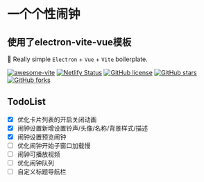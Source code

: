 <!--
 * @Author: zequan.wu
 * @Date: 2024-04-04 15:30:51
 * @LastEditors: zequan.wu
 * @LastEditTime: 2024-04-06 20:39:16
 * @FilePath: \alarm-clock\README.md
 * @Description: 
 * 
-->
# 一个个性闹钟

## 使用了electron-vite-vue模板

🥳 Really simple `Electron` + `Vue` + `Vite` boilerplate.

[![awesome-vite](https://awesome.re/mentioned-badge.svg)](https://github.com/vitejs/awesome-vite)
[![Netlify Status](https://api.netlify.com/api/v1/badges/ae3863e3-1aec-4eb1-8f9f-1890af56929d/deploy-status)](https://app.netlify.com/sites/electron-vite/deploys)
[![GitHub license](https://img.shields.io/github/license/caoxiemeihao/electron-vite-vue)](https://github.com/electron-vite/electron-vite-vue/blob/main/LICENSE)
[![GitHub stars](https://img.shields.io/github/stars/caoxiemeihao/electron-vite-vue?color=fa6470)](https://github.com/electron-vite/electron-vite-vue)
[![GitHub forks](https://img.shields.io/github/forks/caoxiemeihao/electron-vite-vue)](https://github.com/electron-vite/electron-vite-vue)

## TodoList

- [x] 优化卡片列表的开启关闭动画
- [x] 闹钟设置新增设置铃声/头像/名称/背景样式/描述
- [x] 闹钟设置预览闹钟
- [ ] 优化闹钟开始子窗口加载慢
- [ ] 闹钟可播放视频
- [ ] 优化闹钟队列
- [ ] 自定义标题导航栏